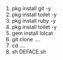 1. pkg install git -y
2. pkg install toilet -y
3. pkg install ruby -y
4. pkg install toilet -y
5. gem install lolcat
6. git clone ....
7. cd ....
8. sh DEFACE.sh